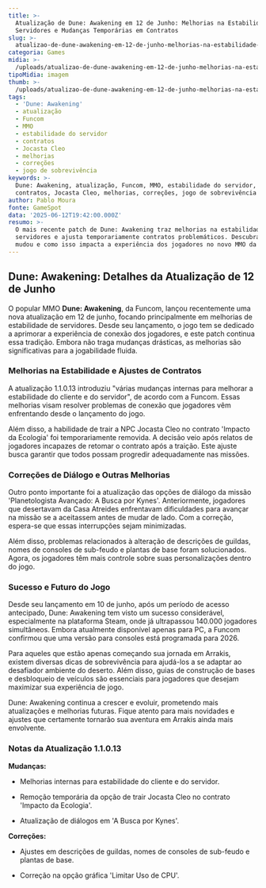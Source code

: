 ```yaml
---
title: >-
  Atualização de Dune: Awakening em 12 de Junho: Melhorias na Estabilidade dos
  Servidores e Mudanças Temporárias em Contratos
slug: >-
  atualizao-de-dune-awakening-em-12-de-junho-melhorias-na-estabilidade-dos-servidores-e-mudanas-temporrias-em-contratos
categoria: Games
midia: >-
  /uploads/atualizao-de-dune-awakening-em-12-de-junho-melhorias-na-estabilidade-dos-servidores-e-mudanas-temporrias-em-contratos-thumb.jpg
tipoMidia: imagem
thumb: >-
  /uploads/atualizao-de-dune-awakening-em-12-de-junho-melhorias-na-estabilidade-dos-servidores-e-mudanas-temporrias-em-contratos-thumb.jpg
tags:
  - 'Dune: Awakening'
  - atualização
  - Funcom
  - MMO
  - estabilidade do servidor
  - contratos
  - Jocasta Cleo
  - melhorias
  - correções
  - jogo de sobrevivência
keywords: >-
  Dune: Awakening, atualização, Funcom, MMO, estabilidade do servidor,
  contratos, Jocasta Cleo, melhorias, correções, jogo de sobrevivência
author: Pablo Moura
fonte: GameSpot
data: '2025-06-12T19:42:00.000Z'
resumo: >-
  O mais recente patch de Dune: Awakening traz melhorias na estabilidade dos
  servidores e ajusta temporariamente contratos problemáticos. Descubra o que
  mudou e como isso impacta a experiência dos jogadores no novo MMO da Funcom.
---
```


## Dune: Awakening: Detalhes da Atualização de 12 de Junho

O popular MMO **Dune: Awakening**, da Funcom, lançou recentemente uma nova atualização em 12 de junho, focando principalmente em melhorias de estabilidade de servidores. Desde seu lançamento, o jogo tem se dedicado a aprimorar a experiência de conexão dos jogadores, e este patch continua essa tradição. Embora não traga mudanças drásticas, as melhorias são significativas para a jogabilidade fluida.

### Melhorias na Estabilidade e Ajustes de Contratos

A atualização 1.1.0.13 introduziu "várias mudanças internas para melhorar a estabilidade do cliente e do servidor", de acordo com a Funcom. Essas melhorias visam resolver problemas de conexão que jogadores vêm enfrentando desde o lançamento do jogo.

Além disso, a habilidade de trair a NPC Jocasta Cleo no contrato 'Impacto da Ecologia' foi temporariamente removida. A decisão veio após relatos de jogadores incapazes de retomar o contrato após a traição. Este ajuste busca garantir que todos possam progredir adequadamente nas missões.

### Correções de Diálogo e Outras Melhorias

Outro ponto importante foi a atualização das opções de diálogo da missão 'Planetologista Avançado: A Busca por Kynes'. Anteriormente, jogadores que desertavam da Casa Atreides enfrentavam dificuldades para avançar na missão se a aceitassem antes de mudar de lado. Com a correção, espera-se que essas interrupções sejam minimizadas.

Além disso, problemas relacionados à alteração de descrições de guildas, nomes de consoles de sub-feudo e plantas de base foram solucionados. Agora, os jogadores têm mais controle sobre suas personalizações dentro do jogo.

### Sucesso e Futuro do Jogo

Desde seu lançamento em 10 de junho, após um período de acesso antecipado, Dune: Awakening tem visto um sucesso considerável, especialmente na plataforma Steam, onde já ultrapassou 140.000 jogadores simultâneos. Embora atualmente disponível apenas para PC, a Funcom confirmou que uma versão para consoles está programada para 2026.

Para aqueles que estão apenas começando sua jornada em Arrakis, existem diversas dicas de sobrevivência para ajudá-los a se adaptar ao desafiador ambiente do deserto. Além disso, guias de construção de bases e desbloqueio de veículos são essenciais para jogadores que desejam maximizar sua experiência de jogo.

Dune: Awakening continua a crescer e evoluir, prometendo mais atualizações e melhorias futuras. Fique atento para mais novidades e ajustes que certamente tornarão sua aventura em Arrakis ainda mais envolvente.

### Notas da Atualização 1.1.0.13

**Mudanças:**

- Melhorias internas para estabilidade do cliente e do servidor.

- Remoção temporária da opção de trair Jocasta Cleo no contrato 'Impacto da Ecologia'.

- Atualização de diálogos em 'A Busca por Kynes'.

**Correções:**

- Ajustes em descrições de guildas, nomes de consoles de sub-feudo e plantas de base.

- Correção na opção gráfica 'Limitar Uso de CPU'.
